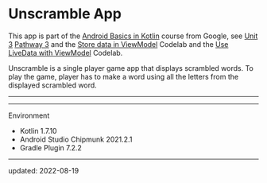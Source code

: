 # Unscramble App

This app is part of the [Android Basics in Kotlin] course from Google, see [Unit 3] [Pathway 3] and the [Store data in ViewModel] Codelab and the [Use LiveData with ViewModel] Codelab.

Unscramble is a single player game app that displays scrambled words. To play the game, player has to make a word using all the letters from the displayed scrambled word.

----

[Android Basics in Kotlin]: https://developer.android.com/courses/android-basics-kotlin/course
[Unit 3]: https://developer.android.com/courses/android-basics-kotlin/unit-3
[Pathway 3]: https://developer.android.com/courses/pathways/android-basics-kotlin-unit-3-pathway-3
[Store data in ViewModel]: https://developer.android.com/codelabs/basic-android-kotlin-training-viewmodel
[Use LiveData with ViewModel]: https://developer.android.com/codelabs/basic-android-kotlin-training-livedata

----

Environment

- Kotlin 1.7.10
- Android Studio Chipmunk 2021.2.1
- Gradle Plugin 7.2.2

----

updated: 2022-08-19
